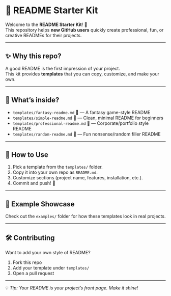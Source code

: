# 📘 README Starter Kit

Welcome to the **README Starter Kit**! 🚀  
This repository helps **new GitHub users** quickly create professional, fun, or creative READMEs for their projects.

---

## ✨ Why this repo?
A good README is the first impression of your project.  
This kit provides **templates** that you can copy, customize, and make your own.

---

## 📂 What’s inside?

- `templates/fantasy-readme.md` 🏰 — A fantasy game-style README  
- `templates/simple-readme.md` 📄 — Clean, minimal README for beginners  
- `templates/professional-readme.md` 💼 — Corporate/portfolio style README  
- `templates/random-readme.md` 🎲 — Fun nonsense/random filler README  

---

## 🚀 How to Use
1. Pick a template from the `templates/` folder.  
2. Copy it into your own repo as `README.md`.  
3. Customize sections (project name, features, installation, etc.).  
4. Commit and push! 🎉  

---

## 📖 Example Showcase
Check out the `examples/` folder for how these templates look in real projects.

---

## 🛠️ Contributing
Want to add your own style of README?  
1. Fork this repo  
2. Add your template under `templates/`  
3. Open a pull request  

---

💡 *Tip: Your README is your project’s front page. Make it shine!*  

